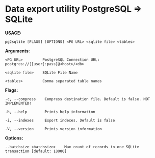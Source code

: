 Data export utility PostgreSQL => SQLite
========================================

**USAGE:**

    pg2sqlite [FLAGS] [OPTIONS] <PG URL> <sqlite file> <tables>

**Arguments:**

    <PG URL>         PostgreSQL Connection URL: postgres://[[user]:pass]@<host>/<db>

    <sqlite file>    SQLite File Name

    <tables>         Comma separated table names

**Flags:**


    -c, --compress    Compress destination file. Default is false. NOT IMPLEMENTED!

    -h, --help        Prints help information

    -i, --indexes     Export indexes. Default is false

    -V, --version     Prints version information

**Options:**

    --batchsize <batchsize>    Max count of records in one SQLite transaction [default: 10000]

